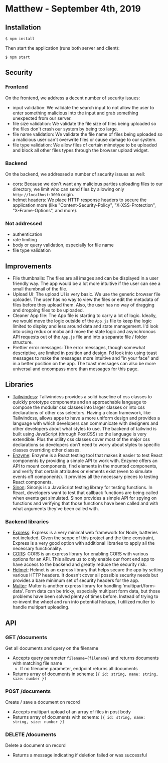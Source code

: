 # Matthew - September 4th, 2019

## Installation

```
$ npm install
```
Then start the application (runs both server and client):
```
$ npm start
```

## Security

### Frontend
On the frontend, we address a decent number of security issues:
- input validation: We validate the search input to not allow the user to enter something malicious into the input and grab something unexpected from our server.
- file size validation: We validate the file size of files being uploaded so the files don't crash our system by being too large.
- file name validation: We validate the file name of files being uploaded so a malicious user can't overwrite files or cause damage to our system.
- file type validation: We allow files of certain mimetype to be uploaded and block all other files types through the browser upload widget.

### Backend
On the backend, we addressed a number of security issues as well:
- cors: Because we don't want any malicious parties uploading files to our directory, we limit who can send files by allowing only `http://localhost:3000` origin.
- helmet headers: We place HTTP response headers to secure the application more (like "Content-Security-Policy", "X-XSS-Protection", "X-Frame-Options", and more).

### Not addressed
- authentication
- rate limiting
- body or query validation, especially for file name
- file type validation

## Improvements
- File thumbnails: The files are all images and can be displayed in a user friendly way. The app would be a lot more intuitive if the user can see a small thumbnail of the file.
- Upload UI: The upload UI is very basic. We use the generic browser file uploader. The user has no way to view the files or edit the metadata of files before they upload them. Also, the user has no way of dragging and dropping files to be uploaded.
- Cleaner App file: The App file is starting to carry a lot of logic. Ideally, we would move the logic outside of the `App.js` file to keep the logic limited to display and less around data and state management. I'd look into using redux or mobx and move the state logic and asynchronous API requests out of the `App.js` file and into a separate file / folder structure.
- Prettier error messages: The error messages, though somewhat descriptive, are limited in position and design. I'd look into using toast messages to make the messages more intuitive and "in your face" and in a better position on the app. The toast messages can also be more universal and encompass more than messages for this page.

## Libraries
- [Tailwindcss](https://tailwindcss.com/): Tailwindcss provides a solid baseline of css classes to quickly prototype components and an approachable language to compose the modular css classes into larger classes or into css declarations of other css selectors. Having a clean framework, like Tailwindcss, allows apps to have a more uniform design and provides a language with which developers can communicate with designers and other developers about what styles to use. The backend of tailwind is built using JavaScript (through PostCSS) so the language is very extendible. Plus the utility css classes cover most of the major css declarations so developers don't need to worry about styles to specific classes overriding other classes.
- [Enzyme](https://airbnb.io/enzyme/): Enzyme is a React testing tool that makes it easier to test React components by providing a simple API to work with. Enzyme offers an API to mount components, find elements in the mounted components, and verify that certain attributes or elements exist (even to simulate events off components). It provides all the necessary pieces to testing React components.
- [Sinon](https://sinonjs.org/): Sinonjs is a JavaScript testing library for testing functions. In React, developers want to test that callback functions are being called when events get simulated. Sinon provides a simple API for spying on functions and verifying that those functions have been called and with what arguments they've been called with.

### Backend libraries
- [Express](https://expressjs.com/): Express is a very minimal web framework for Node, batteries not included. Given the scope of this project and the time constraint, Express is a very good option with additional libraries to apply all the necessary functionality.
- [CORS](https://github.com/expressjs/cors): CORS is an express library for enabling CORS with various options for an API. This allows us to only enable our front end app to have access to the backend and greatly reduce the security risk.
- [Helmet](https://helmetjs.github.io/): Helmet is an express library that helps secure the app by setting various HTTP headers. It doesn't cover all possible security needs but provides a bare minimum set of security headers for the app.
- [Multer](https://github.com/expressjs/multer): Multer is another express library for handling 'multipart/form-data'. Form data can be tricky, especially multipart form data, but those problems have been solved plenty of times before. Instead of trying to re-invent the wheel and run into potential hickups, I utilized multer to handle multipart uploading.

## API

### GET /documents
Get all documents and query on the filename
- Accepts query parameter `filename={filename}` and returns documents with matching file name
    - If no filename parameter, endpoint returns all documents
- Returns array of documents in schema: `[{ id: string, name: string, size: number }]`

### POST /documents
Create / save a document on record
- Accepts multipart upload of an array of files in post body
- Returns array of documents with schema: `[{ id: string, name: string, size: number }]`

### DELETE /documents
Delete a document on record
- Returns a message indicating if deletion failed or was successful